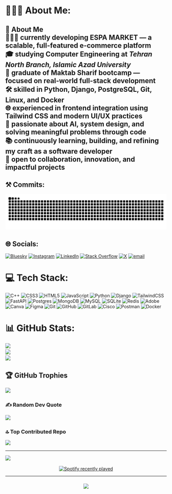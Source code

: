 
# 👨🏻‍💻 About Me:
## 👋 About Me<br>🧑🏻‍💻 currently developing **ESPA MARKET** — a scalable, full-featured e-commerce platform  <br>🎓 studying **Computer Engineering** at *Tehran North Branch, Islamic Azad University*  <br>🎯 graduate of **Maktab Sharif** bootcamp — focused on real-world full-stack development  <br>🛠 skilled in **Python**, **Django**, **PostgreSQL**, **Git**, **Linux**, and **Docker**  <br>🌐 experienced in frontend integration using **Tailwind CSS** and modern UI/UX practices  <br>🤖 passionate about **AI**, system design, and solving meaningful problems through code  <br>📚 continuously learning, building, and refining my craft as a software developer  <br>💬 open to collaboration, innovation, and impactful projects

## ⚒️ Commits:
<picture>
  <source media="(prefers-color-scheme: dark)" srcset="https://raw.githubusercontent.com/ismailzohari/ismailzohari/output/github-snake-dark.svg" />
  <source media="(prefers-color-scheme: light)" srcset="https://raw.githubusercontent.com/ismailzohari/ismailzohari/output/github-snake.svg" />
  <img alt="github-snake" src="https://raw.githubusercontent.com/ismailzohari/ismailzohari/output/github-snake.svg" />
</picture>


## 🌐 Socials:
[![Bluesky](https://img.shields.io/badge/bluesky-0285FF?style=for-the-badge&logo=bluesky&logoColor=%23FFFFFF)](https://bsky.app/profile/ismailzohari) [![Instagram](https://img.shields.io/badge/Instagram-%23E4405F.svg?logo=Instagram&logoColor=white)](https://instagram.com/ismailzohari) [![LinkedIn](https://img.shields.io/badge/LinkedIn-%230077B5.svg?logo=linkedin&logoColor=white)](https://linkedin.com/in/ismailzohari) [![Stack Overflow](https://img.shields.io/badge/-Stackoverflow-FE7A16?logo=stack-overflow&logoColor=white)](https://stackoverflow.com/users/30538373) [![X](https://img.shields.io/badge/X-black.svg?logo=X&logoColor=white)](https://x.com/ismailzohari) [![email](https://img.shields.io/badge/Email-D14836?logo=gmail&logoColor=white)](mailto:ismailzohari@gmail.com) 

# 💻 Tech Stack:
![C++](https://img.shields.io/badge/c++-%2300599C.svg?style=for-the-badge&logo=c%2B%2B&logoColor=white) ![CSS3](https://img.shields.io/badge/css3-%231572B6.svg?style=for-the-badge&logo=css3&logoColor=white) ![HTML5](https://img.shields.io/badge/html5-%23E34F26.svg?style=for-the-badge&logo=html5&logoColor=white) ![JavaScript](https://img.shields.io/badge/javascript-%23323330.svg?style=for-the-badge&logo=javascript&logoColor=%23F7DF1E) ![Python](https://img.shields.io/badge/python-3670A0?style=for-the-badge&logo=python&logoColor=ffdd54) ![Django](https://img.shields.io/badge/django-%23092E20.svg?style=for-the-badge&logo=django&logoColor=white) ![TailwindCSS](https://img.shields.io/badge/tailwindcss-%2338B2AC.svg?style=for-the-badge&logo=tailwind-css&logoColor=white) ![FastAPI](https://img.shields.io/badge/FastAPI-005571?style=for-the-badge&logo=fastapi) ![Postgres](https://img.shields.io/badge/postgres-%23316192.svg?style=for-the-badge&logo=postgresql&logoColor=white) ![MongoDB](https://img.shields.io/badge/MongoDB-%234ea94b.svg?style=for-the-badge&logo=mongodb&logoColor=white) ![MySQL](https://img.shields.io/badge/mysql-4479A1.svg?style=for-the-badge&logo=mysql&logoColor=white) ![SQLite](https://img.shields.io/badge/sqlite-%2307405e.svg?style=for-the-badge&logo=sqlite&logoColor=white) ![Redis](https://img.shields.io/badge/redis-%23DD0031.svg?style=for-the-badge&logo=redis&logoColor=white) ![Adobe](https://img.shields.io/badge/adobe-%23FF0000.svg?style=for-the-badge&logo=adobe&logoColor=white) ![Canva](https://img.shields.io/badge/Canva-%2300C4CC.svg?style=for-the-badge&logo=Canva&logoColor=white) ![Figma](https://img.shields.io/badge/figma-%23F24E1E.svg?style=for-the-badge&logo=figma&logoColor=white) ![Git](https://img.shields.io/badge/git-%23F05033.svg?style=for-the-badge&logo=git&logoColor=white) ![GitHub](https://img.shields.io/badge/github-%23121011.svg?style=for-the-badge&logo=github&logoColor=white) ![GitLab](https://img.shields.io/badge/gitlab-%23181717.svg?style=for-the-badge&logo=gitlab&logoColor=white) ![Cisco](https://img.shields.io/badge/cisco-%23049fd9.svg?style=for-the-badge&logo=cisco&logoColor=black) ![Postman](https://img.shields.io/badge/Postman-FF6C37?style=for-the-badge&logo=postman&logoColor=white) ![Docker](https://img.shields.io/badge/docker-%230db7ed.svg?style=for-the-badge&logo=docker&logoColor=white)
# 📊 GitHub Stats:
![](https://github-readme-stats.vercel.app/api?username=ismailzohari&theme=dark&hide_border=false&include_all_commits=false&count_private=false)<br/>
![](https://nirzak-streak-stats.vercel.app/?user=ismailzohari&theme=dark&hide_border=false)<br/>
![](https://github-readme-stats.vercel.app/api/top-langs/?username=ismailzohari&theme=dark&hide_border=false&include_all_commits=false&count_private=false&layout=compact)

## 🏆 GitHub Trophies
![](https://github-profile-trophy.vercel.app/?username=ismailzohari&theme=dark&no-frame=true&no-bg=true&margin-w=4)

### ✍️ Random Dev Quote
![](https://quotes-github-readme.vercel.app/api?type=horizontal&theme=dark)

### 🔝 Top Contributed Repo
![](https://github-contributor-stats.vercel.app/api?username=ismailzohari&limit=5&theme=dark&combine_all_yearly_contributions=true)

---
[![](https://visitcount.itsvg.in/api?id=ismailzohari&icon=0&color=0)](https://visitcount.itsvg.in)

<div align="center">
  <a href="https://open.spotify.com/user/aoibs2btbdpdbripbdjem4uhj">
    <img src="https://spotify-recently-played-readme.vercel.app/api?user=aoibs2btbdpdbripbdjem4uhj&count=5&unique=false" alt="Spotify recently played"  />
  </a>
</div>

---

###
<div align="center">
  <img src="https://profile-counter.glitch.me/ismailzohari/count.svg?"  />
</div>

###
